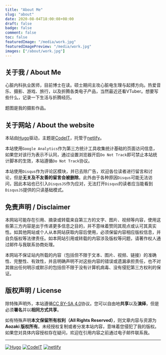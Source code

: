 ```yaml
---
title: "About Me"
slug: "about"
date: 2020-08-04T18:00:08+08:00
draft: false
badge: false
comment: false
toc: false
featuredImage: "/media/work.jpg"
featuredImagePreview: "/media/work.jpg"
images: ["/about/work.jpg"]
---
```


## 关于我 / About Me

心脏内科执业医师，目前博士在读。硕士期间主攻心脏电生理与起搏方向。热爱音乐、摄影、游戏、旅行，以及折腾各类电子产品，当然最近还看VTuber。想要写些什么，记录一下生活与折腾经历。

题图是我的摄影作品。

## 关于网站 / About the website

本站由[Hugo](https://gohugo.io/)驱动，主题是[CodeIT](https://github.com/sunt-programator/CodeIT)，托管于[netlify](https://netlify.app/)。

本站使用`Google Analytics`作为第三方统计工具收集统计基础的页面访问信息，如果您对该行为表示不认同，通过设置浏览器开启`Do Not Track`即可禁止本站统计脚本的生效，本站遵循`Do Not Track`协议。

本站使用`Disqus`作为评论区模块，并已去除广告，欢迎各位读者进行留言和讨论，但是**无关及不友善的留言会被删除**。此外由于各种原因`Disqus`可能无法访问，因此本站也已引入`DisqusJS`作为应对，无法打开`Disqus`的读者应当能看到`DisqusJS`提供的只读基础模式。

## 免责声明 / Disclaimer

本网站可能存在引用、摘录或转载来自第三方的文字、图片、视频等内容，使用这些第三方内容是出于传递更多信息之目的，并不意味着赞同其观点或认可其真实性。如其他网站或个人从本网站获取内容后使用，必须保留内容相应版权信息，并自负版权等法律责任。如本网站引用或转载的内容涉及版权等问题，请著作权人通过邮件与我联系协商处理。

本网站不保证站内所载的内容（包括但不限于文本、图片、视频、链接）的准确性、完整性、有效性，并且明确声明不对这些内容的错误或遗漏承担责任，也不对其做出任何明示或默示的包括但不限于没有计算机病毒、没有侵犯第三方权利的保证。

## 版权声明 / License

除特殊声明外，本站遵循[CC BY-SA 4.0](https://creativecommons.org/licenses/by-sa/4.0)协议。您可以自由地**共享**以及**演绎**，但是必须**署名**并以**相同方式共享**。

如有特殊声明**本文保留所有权利（All Rights Reserved）**，则文章内容与资源为 **Aozaki 版权所有**。未经授权复制或者分发本站内容，意味着您侵犯了我的版权。如果您对具体内容授权存在疑问，欢迎在引用内容之前通过电子邮件联系我。

---

[![Hugo](https://img.shields.io/badge/Generator-Hugo-ff69b4?style=flat-square&logo=hugo)](https://gohugo.io) [![CodeIT](https://img.shields.io/badge/Theme-CodeIT-999999?style=flat-square&logo=Github)](https://github.com/sunt-programator/CodeIT) [![netlify](https://img.shields.io/netlify/0bcf1259-0fdb-45da-be64-a76dac743055?logo=netlify&style=flat-square)](https://netlify.app)
